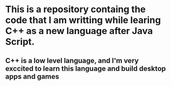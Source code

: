 # This is a repository containg the code that I am writting while learing C++ as a new language after Java Script.
<h2>C++ is a low level language, and I'm very exccited to learn this language and build desktop apps and games</h2>
